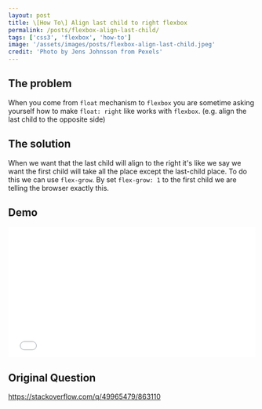 ```yaml
---
layout: post
title: \[How To\] Align last child to right flexbox
permalink: /posts/flexbox-align-last-child/
tags: ['css3', 'flexbox', 'how-to']
image: '/assets/images/posts/flexbox-align-last-child.jpeg'
credit: 'Photo by Jens Johnsson from Pexels'
---
```


## The problem ##
When you come from `float` mechanism to `flexbox` you are sometime asking yourself how to make `float: right` like works with `flexbox`. (e.g. align the last child to the opposite side)
<!--more-->
## The solution ##
When we want that the last child will align to the right it's like we say we want the first child will take all the place except the last-child place.
To do this we can use `flex-grow`. By set `flex-grow: 1` to the first child we are telling the browser exactly this.

## Demo ##

<iframe height='265' scrolling='no' title='Align flexbox last item to right' src='//codepen.io/moshfeu/embed/aGdNEZ/?height=265&theme-id=0&default-tab=css,result&embed-version=2' frameborder='no' allowtransparency='true' allowfullscreen='true' style='width: 100%;'>See the Pen <a href='https://codepen.io/moshfeu/pen/aGdNEZ/'>Align flexbox last item to right</a> by Mosh (<a href='https://codepen.io/moshfeu'>@moshfeu</a>) on <a href='https://codepen.io'>CodePen</a>.
</iframe>

## Original Question ##
<a href="https://stackoverflow.com/q/49965479/863110" target="_blank">https://stackoverflow.com/q/49965479/863110</a>
